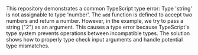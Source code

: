 This repository demonstrates a common TypeScript type error: Type 'string' is not assignable to type 'number'. The `add` function is defined to accept two numbers and return a number. However, in the example, we try to pass a string ("2") as an argument. This causes a type error because TypeScript's type system prevents operations between incompatible types. The solution shows how to properly type check input arguments and handle potential type mismatches.